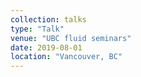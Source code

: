 ```yaml
---
collection: talks
type: "Talk"
venue: "UBC fluid seminars"
date: 2019-08-01
location: "Vancouver, BC"
---
```

